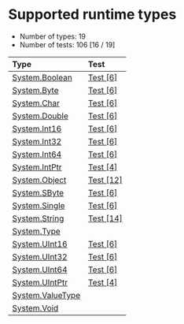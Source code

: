 # Supported runtime types

* Number of types: 19
* Number of tests: 106 [16 / 19]

Type | Test
|:---|:---|
| [System.Boolean](https://docs.microsoft.com/en-us/dotnet/api/system.boolean) | [Test [6]](tests/IL2C.Core.Test.Target/TypeSystems/System_Boolean) |
| [System.Byte](https://docs.microsoft.com/en-us/dotnet/api/system.byte) | [Test [6]](tests/IL2C.Core.Test.Target/TypeSystems/System_Byte) |
| [System.Char](https://docs.microsoft.com/en-us/dotnet/api/system.char) | [Test [6]](tests/IL2C.Core.Test.Target/TypeSystems/System_Char) |
| [System.Double](https://docs.microsoft.com/en-us/dotnet/api/system.double) | [Test [6]](tests/IL2C.Core.Test.Target/TypeSystems/System_Double) |
| [System.Int16](https://docs.microsoft.com/en-us/dotnet/api/system.int16) | [Test [6]](tests/IL2C.Core.Test.Target/TypeSystems/System_Int16) |
| [System.Int32](https://docs.microsoft.com/en-us/dotnet/api/system.int32) | [Test [6]](tests/IL2C.Core.Test.Target/TypeSystems/System_Int32) |
| [System.Int64](https://docs.microsoft.com/en-us/dotnet/api/system.int64) | [Test [6]](tests/IL2C.Core.Test.Target/TypeSystems/System_Int64) |
| [System.IntPtr](https://docs.microsoft.com/en-us/dotnet/api/system.intptr) | [Test [4]](tests/IL2C.Core.Test.Target/TypeSystems/System_IntPtr) |
| [System.Object](https://docs.microsoft.com/en-us/dotnet/api/system.object) | [Test [12]](tests/IL2C.Core.Test.Target/TypeSystems/System_Object) |
| [System.SByte](https://docs.microsoft.com/en-us/dotnet/api/system.sbyte) | [Test [6]](tests/IL2C.Core.Test.Target/TypeSystems/System_SByte) |
| [System.Single](https://docs.microsoft.com/en-us/dotnet/api/system.single) | [Test [6]](tests/IL2C.Core.Test.Target/TypeSystems/System_Single) |
| [System.String](https://docs.microsoft.com/en-us/dotnet/api/system.string) | [Test [14]](tests/IL2C.Core.Test.Target/TypeSystems/System_String) |
| [System.Type](https://docs.microsoft.com/en-us/dotnet/api/system.type) |  |
| [System.UInt16](https://docs.microsoft.com/en-us/dotnet/api/system.uint16) | [Test [6]](tests/IL2C.Core.Test.Target/TypeSystems/System_UInt16) |
| [System.UInt32](https://docs.microsoft.com/en-us/dotnet/api/system.uint32) | [Test [6]](tests/IL2C.Core.Test.Target/TypeSystems/System_UInt32) |
| [System.UInt64](https://docs.microsoft.com/en-us/dotnet/api/system.uint64) | [Test [6]](tests/IL2C.Core.Test.Target/TypeSystems/System_UInt64) |
| [System.UIntPtr](https://docs.microsoft.com/en-us/dotnet/api/system.uintptr) | [Test [4]](tests/IL2C.Core.Test.Target/TypeSystems/System_UIntPtr) |
| [System.ValueType](https://docs.microsoft.com/en-us/dotnet/api/system.valuetype) |  |
| [System.Void](https://docs.microsoft.com/en-us/dotnet/api/system.void) |  |
